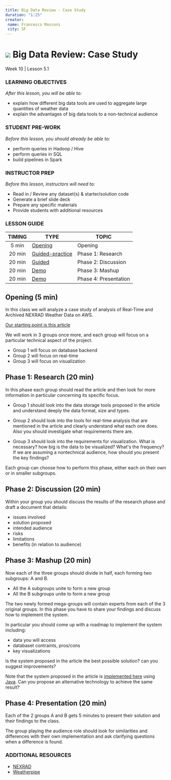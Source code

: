 ```yaml
---
title: Big Data Review - Case Study
duration: "1:25"
creator:
 name: Francesco Mosconi
 city: SF
---
```


# ![](https://ga-dash.s3.amazonaws.com/production/assets/logo-9f88ae6c9c3871690e33280fcf557f33.png) Big Data Review: Case Study
Week 10 | Lesson 5.1

### LEARNING OBJECTIVES
*After this lesson, you will be able to:*
- explain how different big data tools are used to aggregate large quantities of weather data
- explain the advantages of big data tools to a non-technical audience

### STUDENT PRE-WORK
*Before this lesson, you should already be able to:*
- perform queries in Hadoop / Hive
- perform queries in SQL
- build pipelines in Spark

### INSTRUCTOR PREP
*Before this lesson, instructors will need to:*
- Read in / Review any dataset(s) & starter/solution code
- Generate a brief slide deck
- Prepare any specific materials
- Provide students with additional resources

### LESSON GUIDE
| TIMING  | TYPE  | TOPIC  |
|:-:|---|---|
| 5 min | [Opening](#opening) | Opening |
| 20 min | [Guided-practice](#guided-practice_1) | Phase 1: Research |
| 20 min | [Guided](#guided_practice_2) | Phase 2: Discussion |
| 20 min | [Demo](#demo) | Phase 3:  Mashup |
| 20 min | [Demo](#demo) | Phase 4:  Presentation |

<a name="opening"></a>
## Opening (5 min)

In this class we will analyze a case study of analysis of Real-Time and Archived NEXRAD Weather Data on AWS.

[Our starting point is this article](https://aws.amazon.com/blogs/publicsector/nexrad/)

We will work in 3 groups once more, and each group will focus on a particular technical aspect of the project.

- Group 1 will focus on database backend
- Group 2 will focus on real-time
- Group 3 will focus on visualization

<a name="guided-practice_1"></a>
## Phase 1: Research (20 min)

In this phase each group should read the article and then look for more information in particular concerning its specific focus.

- Group 1 should look into the data storage tools proposed in the article and understand deeply the data format, size and types.

- Group 2 should look into the tools for real-time analysis that are mentioned in the article and clearly understand what each one does. Also you should investigate what requirements there are.

- Group 3 should look into the requirements for visualization. What is necessary? how big is the data to be visualized? What's the frequency? If we are assuming a nontechnical audience, how should you present the key findings?

Each group can choose how to perform this phase, either each on their own or in smaller subgroups.

<a name="guided_practice_2"></a>
## Phase 2: Discussion (20 min)

Within your group you should discuss the results of the research phase and draft a document that details:
- issues involved
- solution proposed
- intended audience
- risks
- limitations
- benefits (in relation to audience)

<a name="demo"></a>
## Phase 3:  Mashup (20 min)

Now each of the three groups should divide in half, each forming two subgroups: A and B.

- All the A subgroups unite to form a new group
- All the B subgroups unite to form a new group

The two newly formed mega-groups will contain experts from each of the 3 original groups. In this phase you have to share your findings and discuss how to implement the system.

In particular you should come up with a roadmap to implement the system including:
- data you will access
- databaset contraints, pros/cons
- key visualizations

Is the system proposed in the article the best possible solution? can you suggest improvements?

Note that the system proposed in the article is [implemented here](https://github.com/stephenlienharrell/WeatherPipe) using [Java](https://en.wikipedia.org/wiki/Java_(programming_language)). Can you propose an alternative technology to achieve the same result?


<a name="demo"></a>
## Phase 4:  Presentation (20 min)

Each of the 2 groups A and B gets 5 minutes to present their solution and their findings to the class.

The group playing the audience role should look for similarities and differences with their own implementation and ask clarifying questions when a difference is found.

### ADDITIONAL RESOURCES

- [NEXRAD](https://en.wikipedia.org/wiki/NEXRAD)
- [Weatherpipe](https://github.com/stephenlienharrell/WeatherPipe)

